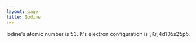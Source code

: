 ```yaml
---
layout: page
title: Iodine
---
```


Iodine's atomic number is 53. It's electron configuration is [Kr]4d105s25p5.